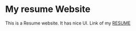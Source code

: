 # My resume Website
This is a Resume website.
It has nice UI.
Link of my [RESUME](https://prasannathapa.in/)
